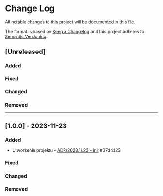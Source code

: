 # Change Log
All notable changes to this project will be documented in this file.

The format is based on [Keep a Changelog](http://keepachangelog.com/)
and this project adheres to [Semantic Versioning](http://semver.org/).

## [Unreleased]

### Added

### Fixed

### Changed

### Removed

---

## [1.0.0] - 2023-11-23

### Added
- Utworzenie projektu - [ADR/2023.11.23 - init](./docs/adr/2023.11.23_init.md) #37d4323

### Fixed

### Changed

### Removed